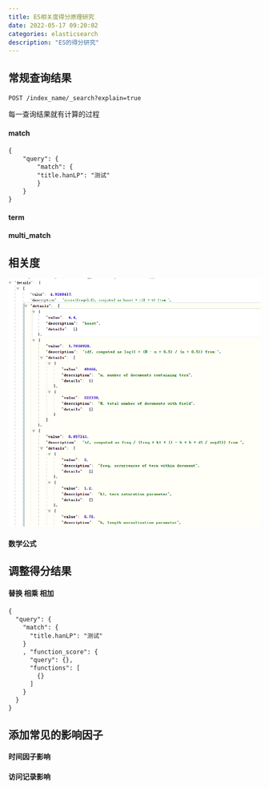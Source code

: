 ```yaml
---
title: ES相关度得分原理研究
date: 2022-05-17 09:20:02
categories: elasticsearch
description: "ES的得分研究"
---
```



## 常规查询结果

`POST /index_name/_search?explain=true`

每一查询结果就有计算的过程

#### match

```
{
    "query": {
        "match": {
        "title.hanLP": "测试"
        }
    }
}
```

#### term

#### multi_match

## 相关度

![默认图片](ES相关度得分原理研究/%E9%BB%98%E8%AE%A4%E5%BE%97%E5%88%86%E7%BB%93%E6%9E%9C.png)



#### 数学公式


## 调整得分结果

#### 替换 相乘 相加


```
{
  "query": {
    "match": {
      "title.hanLP": "测试"
    }
    , "function_score": {
      "query": {},
      "functions": [
        {}
      ]
    }
  }
}
```
## 添加常见的影响因子

#### 时间因子影响

#### 访问记录影响


